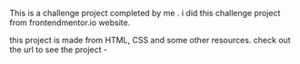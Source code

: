 This is a challenge project completed by me .
i did this challenge project from frontendmentor.io website.


this project is made from HTML, CSS and some other resources.
check out the url to see the project - 
 

